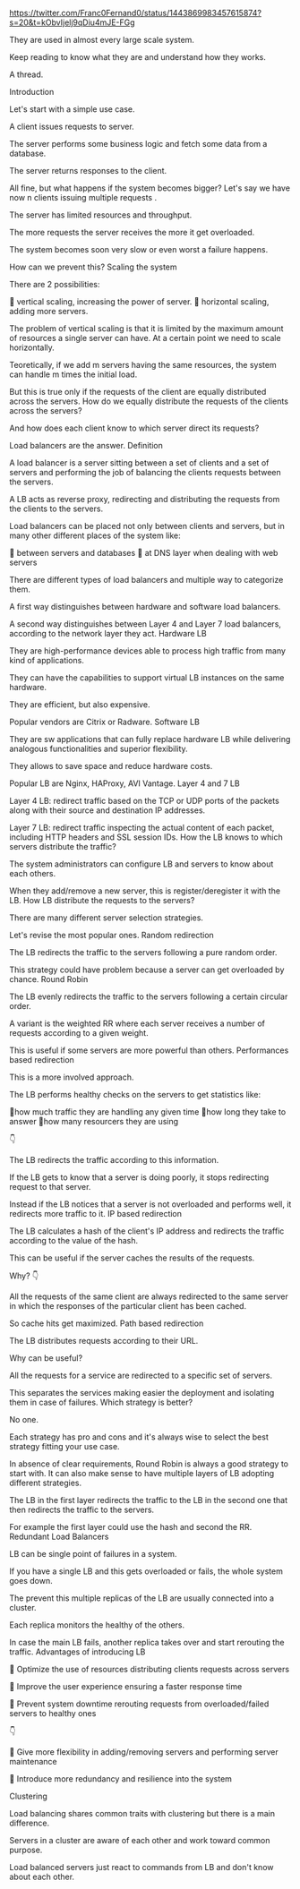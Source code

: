 https://twitter.com/Franc0Fernand0/status/1443869983457615874?s=20&t=kObvIjelj9qDiu4mJE-FGg


They are used in almost every large scale system.

Keep reading to know what they are and understand how they works.

A thread.



Introduction

Let's start with a simple use case.

A client issues requests to server.

The server performs some business logic and fetch some data from a database.

The server returns responses to the client.

All fine, but what happens if the system becomes bigger? Let's say we have now n clients issuing multiple requests .

The server has limited resources and throughput.

The more requests the server receives the more it get overloaded.

The system becomes soon very slow or even worst a failure happens.

How can we prevent this? Scaling the system

There are 2 possibilities:

🔸 vertical scaling, increasing the power of server.
🔸 horizontal scaling, adding more servers.

The problem of vertical scaling is that it is limited by the maximum amount of resources a single server can have. At a certain point we need to scale horizontally.

Teoretically, if we add m servers having the same resources, the system can handle m times the initial load.

But this is true only if the requests of the client are equally distributed across the servers. How do we equally distribute the requests of the clients across the servers?

And how does each client know to which server direct its requests?

Load balancers are the answer. Definition

A load balancer is a server sitting between a set of clients and a set of servers and performing the job of balancing the clients requests between the servers.

A LB acts as reverse proxy, redirecting and distributing the requests from the clients to the servers.



Load balancers can be placed not only between clients and servers, but in many other different places of the system like:

🔸 between servers and databases
🔸 at DNS layer when dealing with web servers



There are different types of load balancers and multiple way to categorize them.

A first way distinguishes between hardware and software load balancers.

A second way distinguishes between Layer 4 and Layer 7 load balancers, according to the network layer they act. Hardware LB

They are high-performance devices able to process high traffic from many kind of applications.

They can have the capabilities to support virtual LB instances on the same hardware.

They are efficient, but also expensive.

Popular vendors are Citrix or Radware. Software LB

They are sw applications that can fully replace hardware LB while delivering analogous functionalities and superior flexibility.

They allows to save space and reduce hardware costs.

Popular LB are Nginx, HAProxy, AVI Vantage. Layer 4 and 7 LB

Layer 4 LB: redirect traffic based on the TCP or UDP ports of the packets along with their source and destination IP addresses.

Layer 7 LB: redirect traffic inspecting the actual content of each packet, including HTTP headers and SSL session IDs. How the LB knows to which servers distribute the traffic?

The system administrators can configure LB and servers to know about each others.

When they add/remove a new server, this is register/deregister it with the LB. How LB distribute the requests to the servers?

There are many different server selection strategies.

Let's revise the most popular ones. Random redirection

The LB redirects the traffic to the servers following a pure random order.

This strategy could have problem because a server can get overloaded by chance. Round Robin

The LB evenly redirects the traffic to the servers following a certain circular order.

A variant is the weighted RR where each server receives a number of requests according to a given weight.

This is useful if some servers are more powerful than others. Performances based redirection

This is a more involved approach.

The LB performs healthy checks on the servers to get statistics like:

🔸how much traffic they are handling any given time
🔸how long they take to answer
🔸how many resourcers they are using

👇

The LB redirects the traffic according to this information.

If the LB gets to know that a server is doing poorly, it stops redirecting request to that server.

Instead if the LB notices that a server is not overloaded and performs well, it redirects more traffic to it. IP based redirection

The LB calculates a hash of the client's IP address and redirects the traffic according to the value of the hash.

This can be useful if the server caches the results of the requests.

Why? 👇

All the requests of the same client are always redirected to the same server in which the responses of the particular client has been cached.

So cache hits get maximized. Path based redirection

The LB distributes requests according to their URL.

Why can be useful?

All the requests for a service are redirected to a specific set of servers.

This separates the services making easier the deployment and isolating them in case of failures. Which strategy is better?

No one.

Each strategy has pro and cons and it's always wise to select the best strategy fitting your use case.

In absence of clear requirements, Round Robin is always a good strategy to start with. It can also make sense to have multiple layers of LB adopting different strategies.

The LB in the first layer redirects the traffic to the LB in the second one that then redirects the traffic to the servers.

For example the first layer could use the hash and second the RR. Redundant Load Balancers

LB can be single point of failures in a system.

If you have a single LB and this gets overloaded or fails, the whole system goes down.

The prevent this multiple replicas of the LB are usually connected into a cluster.



Each replica monitors the healthy of the others.

In case the main LB fails, another replica takes over and start rerouting the traffic. Advantages of introducing LB

🔸 Optimize the use of resources distributing clients requests across servers

🔸 Improve the user experience ensuring a faster response time

🔸 Prevent system downtime rerouting requests from overloaded/failed servers to healthy ones

👇

🔸 Give more flexibility in adding/removing servers and performing server maintenance

🔸 Introduce more redundancy and resilience into the system

Clustering

Load balancing shares common traits with clustering but there is a main difference.

Servers in a cluster are aware of each other and work toward common purpose.

Load balanced servers just react to commands from LB and don't know about each other.
